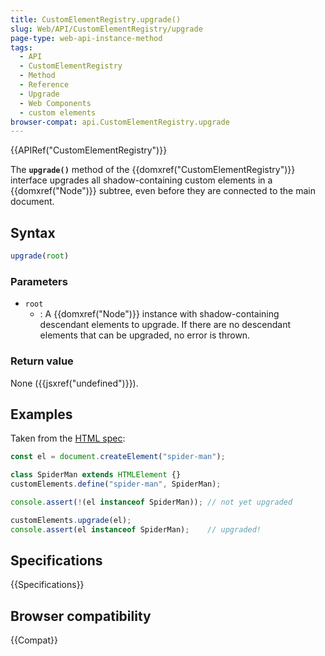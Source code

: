 ```yaml
---
title: CustomElementRegistry.upgrade()
slug: Web/API/CustomElementRegistry/upgrade
page-type: web-api-instance-method
tags:
  - API
  - CustomElementRegistry
  - Method
  - Reference
  - Upgrade
  - Web Components
  - custom elements
browser-compat: api.CustomElementRegistry.upgrade
---
```

{{APIRef("CustomElementRegistry")}}

The **`upgrade()`** method of the
{{domxref("CustomElementRegistry")}} interface upgrades all shadow-containing custom
elements in a {{domxref("Node")}} subtree, even before they are connected to the main
document.

## Syntax

```js
upgrade(root)
```

### Parameters

- `root`
  - : A {{domxref("Node")}} instance with shadow-containing descendant elements to upgrade. If there are no descendant elements that can be upgraded, no error is
    thrown.

### Return value

None ({{jsxref("undefined")}}).

## Examples

Taken from the [HTML spec](https://html.spec.whatwg.org/multipage/custom-elements.html#dom-customelementregistry-upgrade):

```js
const el = document.createElement("spider-man");

class SpiderMan extends HTMLElement {}
customElements.define("spider-man", SpiderMan);

console.assert(!(el instanceof SpiderMan)); // not yet upgraded

customElements.upgrade(el);
console.assert(el instanceof SpiderMan);    // upgraded!
```

## Specifications

{{Specifications}}

## Browser compatibility

{{Compat}}
